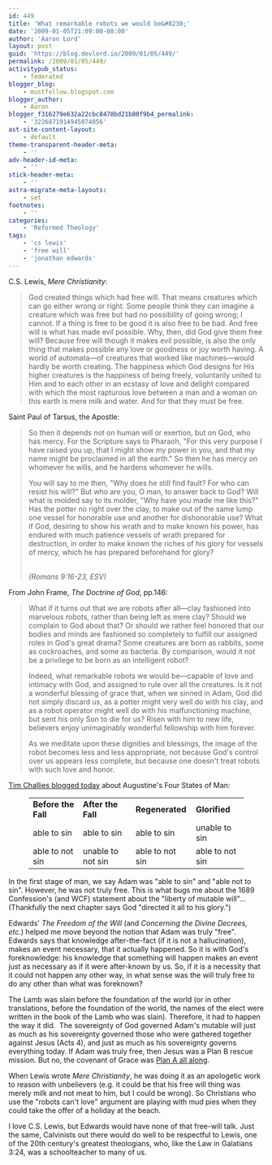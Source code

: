 ```yaml
---
id: 449
title: 'What remarkable robots we would be&#8230;'
date: '2009-01-05T21:09:00-08:00'
author: 'Aaron Lord'
layout: post
guid: 'https://blog.devlord.io/2009/01/05/449/'
permalink: /2009/01/05/449/
activitypub_status:
    - federated
blogger_blog:
    - mustfollow.blogspot.com
blogger_author:
    - Aaron
blogger_f316279e632a22cbc8478bd21b80f9b4_permalink:
    - '3226871914945074856'
ast-site-content-layout:
    - default
theme-transparent-header-meta:
    - ''
adv-header-id-meta:
    - ''
stick-header-meta:
    - ''
astra-migrate-meta-layouts:
    - set
footnotes:
    - ''
categories:
    - 'Reformed Theology'
tags:
    - 'cs lewis'
    - 'free will'
    - 'jonathan edwards'
---
```


<!-- wp:paragraph -->
<p>C.S. Lewis, <a><em>Mere Christianity</em></a>:</p>
<!-- /wp:paragraph -->

<!-- wp:quote -->
<blockquote class="wp-block-quote"><!-- wp:paragraph -->
<p>God created things which had free will. That means creatures which can go either wrong or right. Some people think they can imagine a creature which was free but had no possibility of going wrong; I cannot. If a thing is free to be good it is also free to be bad. And free will is what has made evil possible. Why, then, did God give them free will? Because free will though it makes evil possible, is also the only thing that makes possible any love or goodness or joy worth having. A world of automata—of creatures that worked like machines—would hardly be worth creating. The happiness which God designs for His higher creatures is the happiness of being freely, voluntarily united to Him and to each other in an ecstasy of love and delight compared with which the most rapturous love between a man and a woman on this earth is mere milk and water. And for that they must be free.</p>
<!-- /wp:paragraph --></blockquote>
<!-- /wp:quote -->

<!-- wp:paragraph -->
<p>Saint Paul of Tarsus, the Apostle:</p>
<!-- /wp:paragraph -->

<!-- wp:quote -->
<blockquote class="wp-block-quote"><!-- wp:paragraph -->
<p>So then it depends not on human will or exertion, but on God, who has mercy. For the Scripture says to Pharaoh, "For this very purpose I have raised you up, that I might show my power in you, and that my name might be proclaimed in all the earth." So then he has mercy on whomever he wills, and he hardens whomever he wills.</p>
<!-- /wp:paragraph -->

<!-- wp:paragraph -->
<p>You will say to me then, "Why does he still find fault? For who can resist his will?" But who are you, O man, to answer back to God? Will what is molded say to its molder, "Why have you made me like this?" Has the potter no right over the clay, to make out of the same lump one vessel for honorable use and another for dishonorable use? What if God, desiring to show his wrath and to make known his power, has endured with much patience vessels of wrath prepared for destruction, in order to make known the riches of his glory for vessels of mercy, which he has prepared beforehand for glory?</p>
<!-- /wp:paragraph --><cite><br>(Romans 9:16-23, ESV)</cite></blockquote>
<!-- /wp:quote -->

<!-- wp:paragraph -->
<p>From John Frame, <a><em>The Doctrine of God</em></a>, pp.146:</p>
<!-- /wp:paragraph -->

<!-- wp:quote -->
<blockquote class="wp-block-quote"><!-- wp:paragraph -->
<p>What if it turns out that we are robots after all—clay fashioned into marvelous robots, rather than being left as mere clay? Should we complain to God about that? Or should we rather feel honored that our bodies and minds are fashioned so completely to fulfill our assigned roles in God's great drama? Some creatures are born as rabbits, some as cockroaches, and some as bacteria. By comparison, would it not be a privilege to be born as an intelligent robot?</p>
<!-- /wp:paragraph -->

<!-- wp:paragraph -->
<p>Indeed, what remarkable robots we would be—capable of love and intimacy with God, and assigned to rule over all the creatures. Is it not a wonderful blessing of grace that, when we sinned in Adam, God did not simply discard us, as a potter might very well do with his clay, and as a robot operator might well do with his malfunctioning machine, but sent his only Son to die for us? Risen with him to new life, believers enjoy unimaginably wonderful fellowship with him forever.</p>
<!-- /wp:paragraph -->

<!-- wp:paragraph -->
<p>As we meditate upon these dignities and blessings, the image of the robot becomes less and less appropriate, not because God's control over us appears less complete, but because one doesn't treat robots with such love and honor.</p>
<!-- /wp:paragraph --></blockquote>
<!-- /wp:quote -->

<!-- wp:paragraph -->
<p><a href="http://www.challies.com/archives/articles/a-word-about-free-will.php">Tim Challies blogged today</a> about Augustine's Four States of Man:</p>
<!-- /wp:paragraph -->

<!-- wp:table -->
<figure class="wp-block-table"><table><tbody><tr><td><strong>Before the Fall</strong></td><td><strong>After the Fall</strong></td><td><strong>Regenerated</strong></td><td><strong>Glorified</strong></td></tr><tr><td>able to sin</td><td>able to sin</td><td>able to sin</td><td>unable to sin</td></tr><tr><td>able to not sin</td><td>unable to not sin</td><td>able to not sin</td><td>able to not sin</td></tr></tbody></table></figure>
<!-- /wp:table -->

<!-- wp:paragraph -->
<p>In the first stage of man, we say Adam was "able to sin" and "able not to sin". However, he was not truly free. This is what bugs me about the 1689 Confession's (and WCF) statement about the "liberty of mutable will"... (Thankfully the next chapter says God "directed it all to his glory.")</p>
<!-- /wp:paragraph -->

<!-- wp:paragraph -->
<p>Edwards' <em>The Freedom of the Will</em> (and <em>Concerning the Divine Decrees, etc.</em>) helped me move beyond the notion that Adam was truly "free". Edwards says that knowledge after-the-fact (if it is not a hallucination), makes an event necessary, that it actually happened. So it is with God's foreknowledge: his knowledge that something will happen makes an event just as necessary as if it were after-known by us. So, if it is a necessity that it could not happen any other way, in what sense was the will truly free to do any other than what was foreknown?</p>
<!-- /wp:paragraph -->

<!-- wp:paragraph -->
<p>The Lamb was slain before the foundation of the world (or in other translations, before the foundation of the world, the names of the elect were written in the book of the Lamb who was slain). Therefore, it had to happen the way it did. &nbsp;The sovereignty of God governed Adam's mutable will just as much as his sovereignty governed those who were gathered together against Jesus (Acts 4), and just as much as his sovereignty governs everything today. If Adam was truly free, then Jesus was a Plan B rescue mission. But no, the covenant of Grace was <a href="/2008/12/08/plan-a-glory-and-grace/">Plan A all along</a>.</p>
<!-- /wp:paragraph -->

<!-- wp:paragraph -->
<p>When Lewis wrote <em>Mere Christianity</em>, he was doing it as an apologetic work to reason with unbelievers (e.g. it could be that his free will thing was merely milk and not meat to him, but I could be wrong). So Christians who use the "robots can't love" argument are playing with mud pies when they could take the offer of a holiday at the beach.</p>
<!-- /wp:paragraph -->

<!-- wp:paragraph -->
<p>I love C.S. Lewis, but Edwards would have none of that free-will talk. Just the same, Calvinists out there would do well to be respectful to Lewis, one of the 20th century's greatest theologians, who, like the Law in Galatians 3:24, was a schoolteacher to many of us.</p>
<!-- /wp:paragraph -->